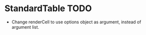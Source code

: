 # StandardTable TODO

- Change renderCell to use options object as argument, instead of argument list.
